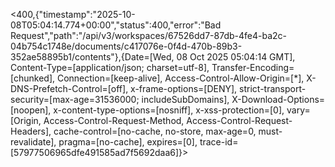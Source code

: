 <400,{"timestamp":"2025-10-08T05:04:14.774+00:00","status":400,"error":"Bad Request","path":"/api/v3/workspaces/67526dd7-87db-4fe4-ba2c-04b754c1748e/documents/c417076e-0f4d-470b-89b3-352ae58895b1/contents"},{Date=[Wed, 08 Oct 2025 05:04:14 GMT], Content-Type=[application/json; charset=utf-8], Transfer-Encoding=[chunked], Connection=[keep-alive], Access-Control-Allow-Origin=[*], X-DNS-Prefetch-Control=[off], x-frame-options=[DENY], strict-transport-security=[max-age=31536000; includeSubDomains], X-Download-Options=[noopen], x-content-type-options=[nosniff], x-xss-protection=[0], vary=[Origin, Access-Control-Request-Method, Access-Control-Request-Headers], cache-control=[no-cache, no-store, max-age=0, must-revalidate], pragma=[no-cache], expires=[0], trace-id=[57977506965dfe491585ad7f5692daa6]}>
